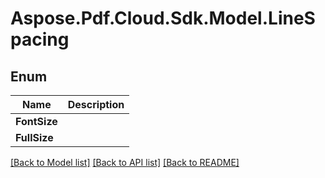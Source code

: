 # Aspose.Pdf.Cloud.Sdk.Model.LineSpacing


## Enum

 Name | Description
------------ | ------------
**FontSize** | 
**FullSize** | 


[[Back to Model list]](../README.md#documentation-for-models) [[Back to API list]](../README.md#documentation-for-api-endpoints) [[Back to README]](../README.md)

